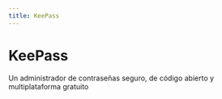 ```yaml
---
title: KeePass
---
```

# KeePass 

Un administrador de contraseñas seguro, de código abierto y multiplataforma gratuito